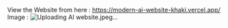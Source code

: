  View the Website from here :   https://modern-ai-website-khaki.vercel.app/ 
Image :     ![Uploading AI website.jpeg…]()
